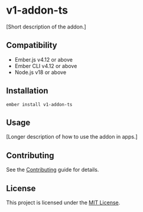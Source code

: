 # v1-addon-ts

[Short description of the addon.]


## Compatibility

* Ember.js v4.12 or above
* Ember CLI v4.12 or above
* Node.js v18 or above


## Installation

```
ember install v1-addon-ts
```


## Usage

[Longer description of how to use the addon in apps.]


## Contributing

See the [Contributing](CONTRIBUTING.md) guide for details.


## License

This project is licensed under the [MIT License](LICENSE.md).
